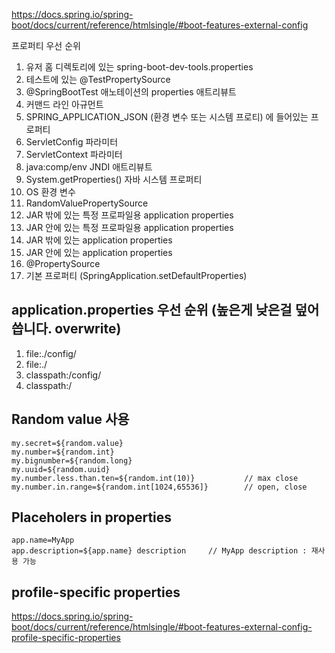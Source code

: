 https://docs.spring.io/spring-boot/docs/current/reference/htmlsingle/#boot-features-external-config

프로퍼티 우선 순위 
1. 유저 홈 디렉토리에 있는 spring-boot-dev-tools.properties 
2. 테스트에 있는 @TestPropertySource 
3. @SpringBootTest 애노테이션의 properties 애트리뷰트 
4. 커맨드 라인 아규먼트
5. SPRING_APPLICATION_JSON (환경 변수 또는 시스템 프로티) 에 들어있는 프로퍼티
6. ServletConfig 파라미터
7. ServletContext 파라미터 
8. java:comp/env JNDI 애트리뷰트 
9. System.getProperties() 자바 시스템 프로퍼티 
10. OS 환경 변수 
11. RandomValuePropertySource 
12. JAR 밖에 있는 특정 프로파일용 application properties 
13. JAR 안에 있는 특정 프로파일용 application properties 
14. JAR 밖에 있는 application properties 
15. JAR 안에 있는 application properties 
16. @PropertySource 
17. 기본 프로퍼티 (SpringApplication.setDefaultProperties)


## application.properties 우선 순위 (높은게 낮은걸 덮어 씁니다. overwrite) 
1. file:./config/
2. file:./
3. classpath:/config/
4. classpath:/

 
## Random value 사용
```
my.secret=${random.value}
my.number=${random.int}
my.bignumber=${random.long}
my.uuid=${random.uuid}
my.number.less.than.ten=${random.int(10)}           // max close
my.number.in.range=${random.int[1024,65536]}        // open, close
```


## Placeholers in properties
```
app.name=MyApp
app.description=${app.name} description     // MyApp description : 재사용 가능
```

## profile-specific properties
https://docs.spring.io/spring-boot/docs/current/reference/htmlsingle/#boot-features-external-config-profile-specific-properties

